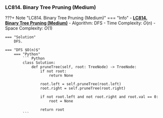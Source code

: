 ### LC814. Binary Tree Pruning (Medium)
???+ Note "LC814. Binary Tree Pruning (Medium)"
    === "Info"
        - **<a href="https://leetcode-cn.com/problems/smallest-subtree-with-all-the-deepest-nodes/" target="_blank">LC814. Binary Tree Pruning (Medium)</a>**
        - Algorithm: DFS
        - Time Complexity: $O(n)$
        - Space Complexity: $O(1)$
        
    === "Solution"
        DFS.

    === "DFS $O(n)$"
        === "Python"
            ``` Python
            class Solution:
                def pruneTree(self, root: TreeNode) -> TreeNode:
                    if not root:
                        return None

                    root.left = self.pruneTree(root.left)
                    root.right = self.pruneTree(root.right)

                    if not root.left and not root.right and root.val == 0:
                        root = None
                        
                    return root
            ```   